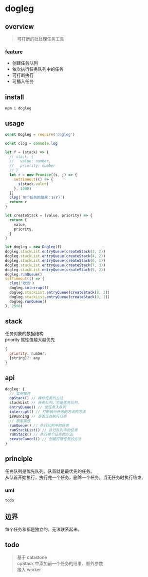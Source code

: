 # dogleg

## overview

> 可打断的批处理任务工具

### feature

- 创建任务队列
- 依次执行任务队列中的任务
- 可打断执行
- 可插入任务

## install

`npm i dogleg`

## usage

```js
const Dogleg = require('dogleg')

const clog = console.log

let f = (stack) => {
  // stack: {
  //   value: number,
  //   priority: number
  // }
  let r = new Promise((s, j) => {
    setTimeout(() => {
      s(stack.value)
    }, 1000)
  })
  clog(`单个任务的结果：${r}`)
  return r
}

let createStack = (value, priority) => {
  return {
    value,
    priority,
  }
}

let dogleg = new Dogleg(f)
dogleg.stackList.entryQueue(createStack(3, 2))
dogleg.stackList.entryQueue(createStack(4, 2))
dogleg.stackList.entryQueue(createStack(6, 1))
dogleg.stackList.entryQueue(createStack(7, 3))
dogleg.stackList.entryQueue(createStack(5, 2))
dogleg.runQueue()
setTimeout(() => {
  clog('取消')
  dogleg.interrupt()
  dogleg.stackList.entryQueue(createStack(8, 3))
  dogleg.stackList.entryQueue(createStack(9, 1))
  dogleg.runQueue()
}, 2500)
```

## stack

任务对象的数据结构  
priority 属性值越大越优先

```js
{
  priority: number,
  [string]?: any
}
```

## api

```js
dogleg: {
  // 实例属性
  opStack() // 操作任务的方法
  stackList // 任务队列。它是优先队列。
  entryQueue() // 使任务入队列
  interrupt() // 打断执行任务的方法的方法
  isRunning // 是否正在执行任务
  // 原型属性
  runQueue() // 执行队列中的任务
  runStackList() // 执行队列中的任务
  runStack() // 执行单个任务的方法
  createCancel() // 创建打断任务的方法
}
```

## principle

任务队列是优先队列。队首就是最优先的任务。  
从队首开始执行，执行完一个任务，删除一个任务。当无任务时执行结束。

### uml

```
todo
```

## 边界

每个任务和都是独立的。无法联系起来。

## todo

> 基于 datastone  
> opStack 中添加前一个任务的结果、额外参数  
> 接入 worker
